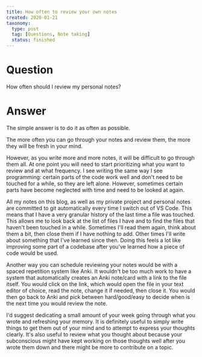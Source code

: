 ```yaml
---
title: How often to review your own notes
created: 2020-01-21
taxonomy:
  type: post
  tag: [Questions, Note taking]
  status: finished
---
```


# Question
How often should I review my personal notes?

# Answer
The simple answer is to do it as often as possible.

The more often you can go through your notes and review them, the more they will be fresh in your mind.

However, as you write more and more notes, it will be difficult to go through them all. At one point you will need to start prioritizing what you want to review and at what frequency. I see writing the same way I see programming: certain parts of the code work well and don't need to be touched for a while, so they are left alone. However, sometimes certain parts have become neglected with time and need to be looked at again.

All my notes on this blog, as well as my private project and personal notes are committed to git automatically every time I switch out of VS Code. This means that I have a very granular history of the last time a file was touched. This allows me to look back at the list of files I have and to find the files that haven't been touched in a while. Sometimes I'll read them again, think about them a bit, then close them if I have nothing to add. Other times I'll write about something that I've learned since then. Doing this feels a lot like improving some part of a codebase after you've learned how a piece of code would be used.

Another way you can schedule reviewing your notes would be with a spaced repetition system like Anki. It wouldn't be too much work to have a system that automatically creates an Anki note/card with a link to the file itself. You would click on the link, which would open the file in your text editor of choice, read the note, change it if needed, then close it. You would then go back to Anki and pick between hard/good/easy to decide when is the next time you would review the note.

I'd suggest dedicating a small amount of your week going through what you wrote and refreshing your memory. It is definitely useful to simply write things to get them out of your mind and to attempt to express your thoughts clearly. It's also useful to review what you thought about because your subconscious might have kept working on those thoughts well after you wrote them down and there might be more to contribute on a topic.
